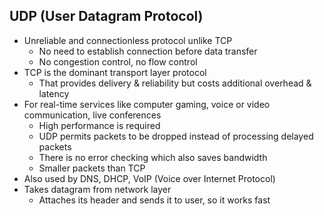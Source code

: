 ## UDP (User Datagram Protocol)
- Unreliable and connectionless protocol unlike TCP
  - No need to establish connection before data transfer
  - No congestion control, no flow control
- TCP is the dominant transport layer protocol
  - That provides delivery & reliability but costs additional overhead & latency
- For real-time services like computer gaming, voice or video communication, live conferences
  - High performance is required
  - UDP permits packets to be dropped instead of processing delayed packets
  - There is no error checking which also saves bandwidth
  - Smaller packets than TCP
- Also used by DNS, DHCP, VoIP (Voice over Internet Protocol)
- Takes datagram from network layer
  - Attaches its header and sends it to user, so it works fast
